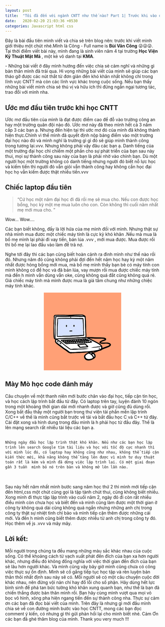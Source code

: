 ```yaml
---
layout: post
title:  "Tôi đã đến với ngành CNTT như thế nào? Part 1| Trước khi vào đại học"
date:   2020-02-20 21:03:36 +0530
categories: Javascript html css
---
```

 Đây là bài đầu tiên mình viết và chia sẻ trên blog nên: trước khi viết mình giới thiệu một chút nhé.Mình là Công - Full name is **Bùi Văn Công** 😜😜😜. Tại thời điểm viết bài này, mình đang là sinh viên năm 4 tại trường **Học Viện Kỹ Thuật Mật Mã** , một kẻ vô danh tại **KMA**. 

 <p class="textPost">
 - Những bài viết ở đây mình hướng đến việc chia sẻ cảm nghĩ và những gì bản thân mình đã trải qua. Hi vọng những bài viết của mình sẽ giúp các bạn tháo gỡ được các nút thắt từ đơn giản đến khó khăn nhất không chỉ trong lĩnh vực CNTT mà còn các lĩnh vực khác trong cuộc sống. Nếu bạn thấy những bài viết mình chia sẻ thú vị và hữu ích thì đừng ngần ngại tương tác, trao đổi với mình nha.
 </p>

 <h2> Ước mơ đầu tiên trước khi học CNTT</h2>
 <p class="textPost"> Ước mơ đầu tiên của mình là đạt được điểm cao để  đỗ  vào trường công an hay một trường quân đội nào đó. Ước mơ này đã theo mình hết cả 3 năm cấp 3 các bạn ạ. Nhưng đến hiện tại thì ước mơ đó của mình đã không thành hiện thực.Chính vì thế mình đã quyết định nộp bảng điểm vào một trường đại học nào đó và mình nghĩ là  trường gì gì đó sẽ giúp mình thành công trong tương lại.vvv. Nhưng không phải vậy đâu các bạn ạ. Danh tiếng của một trường đại học chỉ chiếm một phần cho sự phát triển của bạn sau này thui, mọi sự thành công sau này của bạn là phải nhờ vào chính bạn. Dù một người học một trường không có danh tiếng nhưng người đó biết nỗ  lực học và kiếm tiền thì người đó vẫn giỏi vẫn thành công hay không cần học đại học họ vẫn kiếm được thật nhiều tiền.vvv </p>

 <h2>Chiếc laptop đầu tiên</h2>
<blockquote>
    <div class="textPost">
    “Cứ học một năm đại học đi đã rồi mẹ sẽ mua cho. Nếu con được học bổng, học kỳ một mẹ mua luôn cho con. Còn không thì cuối năm nhất mẹ mới mua cho. ”
    </div>
 </blockquote>

 Wow... Wow....

<p class="textPost">
    Các bạn biết không, đấy là lời hứa của mẹ mình đối với mình. Nhưng thật sự nhà mình mua đươc một chiếc máy tính là cực kỳ khó khăn .Nếu mà mua là bố mẹ mình lại phải đi vay tiền, bán lúa .vvv , mới mua được. Mua được rồi thì bố mẹ lại lao đầu vào làm để trả nợ.
</p>

<p class="textPost">
    Nghe tới đây thì các bạn cũng biết hoàn cảnh ra đình mình như thế nào rồi đó. Nhưng năm đó cũng không phải đợi đến hết năm học hay kỳ một năm nhất được hỏng bổng mới mua, mà bố mẹ mình thấy bạn bè có máy tính con mình không có để  học  và đã bán lúa, vay mượn rồi mua được chiếc máy tính mà đến h mình vẫn dùng vẫn oke, cũng không quá đắt cũng không quá rẻ. Giá chiếc máy tính mà mình được mua là giá tầm chung như những chiệc máy tính khác.

</p>

<p style="display: block;
  margin-left: auto;
  margin-right: auto;
  width: 50%;">
   <img src="/assets/pc.gif"/>
</p>


<h2>Mày Mò học code đánh máy</h2>
<p class ="textPost">
    Câu chuyện về một thanh niên mới bước chân vào đại học, tiếp cận tin học, và học cách lập trình bắt đầu từ đây. Có laptop trên tay, luyện đánh 10 ngón trong một khoảng thời gian dài mới nhanh được và giờ cũng đủ dùng rồi. Xong bắt đầu thấy một người bạn trong thư viện tải phần mền lập trình C/C++ về thế  là mình cũng bắt trước về  tải và bắt đầu học C và C++ từ đây. Cài đặt xong và hình dung trong đầu mình là h phải học từ đầu đây. Thế  là lên mạng search rất nhiều tài liệu các bạn ạ. <br><br>

    Những ngày đầu học lập trình thật khó khăn. Nếu như các bạn học lập trình lên search Google tìm tài liệu và học với tốc độ cực nhanh thì với mình lúc đó, có laptop hay không cũng như nhau, không thể tiếp cận kiến thức mới, khả năng không thể tăng lên được vì mình tư duy thuật toán rất là kém và mình đã dừng việc lập trình lại. Có một giai đoạn gần 3 tuần  mình bỏ nó trên bàn và không mở lên lần nào.
    
<br><br>
    Sau này hết năm nhất mình bước sang năm học thứ 2  thì mình mới tiếp cận đến html,css một chút cũng gọi là tập tành chút thui, cũng không biết nhiều. Xong mình đi thực tập lập trình vào cuối năm 2, ngày đó đi còn rất nhiều điều mình còn chưa học và biết đến và mình cũng làm được một thời gian ở công ty không quá dài cũng không quá ngắn nhưng những anh chị trong công ty thật sự nhiệt tình chỉ bảo và mình tiếp cận thêm được những cái mới. Và đến h mình cũng biết thêm được nhiều từ anh chị trong công ty đó. Học thêm về  js .vvv và mây mây.  

</p>

<h2>Lời kết: </h2>

<p class="textPost">
     Mỗi người trong chúng ta đều mang những màu sắc khác nhau của cuộc sống. Có thể khoảng cách từ vạch xuất phát đến đích của bạn xa hơn người khác, nhưng điều đó không đồng nghĩa với việc thời gian đến đích của bạn sẽ lâu hơn người khác. Và mình cũng vậy bây giờ mình cũng chưa có công việc thực sự ổn định. Mình sẽ cố gắng tiếp tục học tập và rèn luyện bản thân thôi nhất định sau này sẽ có. Mỗi người sẽ có một câu chuyện cuộc đời khác nhau, nên đừng vội nản chí hay đổ lỗi cho số phận. Hãy dùng hết lực bình sinh để phá tan bức tường khó khăn xung quanh bạn, như thế  là bạn đã chiến thắng được bản thân mình rồi. Bạn hãy cùng mình vượt qua mọi vỏ bọc vô hình, xông pha hiên ngang tiến đến sự thành công nha. Thực sự cảm ơn các bạn đã đọc bài viết của mình. Trên đây là nhưng gì mới đầu mình chia sẻ về  con đường mình bước vào học CNTT, mong các bạn đọc comment ý kiến, có nhưng gì thì gửi phản hồi lại cho mình biết nhé. Cảm Ơn các bạn đã ghé thăm blog của mình. Thank you very much !!!
</p>